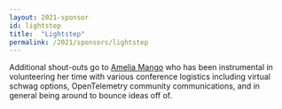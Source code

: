 ```yaml
---
layout: 2021-sponsor
id: lightstep
title:  "Lightstep"
permalink: /2021/sponsors/lightstep
---
```



Additional shout-outs go to [Amelia Mango](https://twitter.com/ameliamango) who has been instrumental in volunteering
 her time with various conference logistics including virtual schwag options,
 OpenTelemetry community communications, and in general being around to bounce ideas off of.

